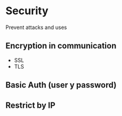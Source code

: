 # Security

Prevent attacks and uses

## Encryption in communication
- SSL
- TLS

## Basic Auth (user y password)

## Restrict by IP